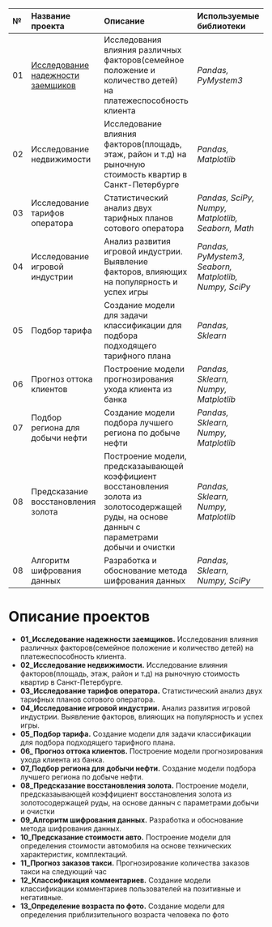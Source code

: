 | **№**  | **Название проекта**  | **Описание**           | **Используемые библиотеки** | 
| :----- | :-------------------- | :--------------------- |:--------------------------- | 
| 01     | [Исследование надежности заемщиков](https://github.com/AleksandrSaraev/projects/tree/master/01_%D0%98%D1%81%D1%81%D0%BB%D0%B5%D0%B4%D0%BE%D0%B2%D0%B0%D0%BD%D0%B8%D0%B5%20%D0%BD%D0%B0%D0%B4%D0%B5%D0%B6%D0%BD%D0%BE%D1%81%D1%82%D0%B8%20%D0%B7%D0%B0%D0%B5%D0%BC%D1%89%D0%B8%D0%BA%D0%BE%D0%B2) | Исследования влияния различных факторов(семейное положение и количество детей) на платежеспособность клиента | *Pandas,  PyMystem3* |
| 02     | Исследование недвижимости| Исследование влияния факторов(площадь, этаж, район и т.д) на рыночную стоимость квартир в Санкт-Петербурге | *Pandas,  Matplotlib* |
| 03     | Исследование тарифов оператора| Статистический анализ двух тарифных планов сотового оператора | *Pandas,   SciPy,   Numpy,   Matplotlib,   Seaborn,   Math* |
| 04     | Исследование игровой индустрии| Анализ развития игровой индустрии. Выявление факторов, влияющих на популярность и успех игры | *Pandas,  PyMystem3,  Seaborn,  Matplotlib,  Numpy,  SciPy* |
| 05     | Подбор тарифа| Создание модели для задачи классификации для подбора подходящего тарифного плана | *Pandas,  Sklearn* |
| 06     | Прогноз оттока клиентов| Построение модели прогнозирования ухода клиента из банка | *Pandas, Sklearn, Numpy, Matplotlib* |
| 07     | Подбор региона для добычи нефти| Создание модели подбора лучшего региона по добыче нефти | *Pandas, Sklearn, Numpy, Matplotlib* |
| 08     | Предсказание восстановления золота| Построение модели, предсказаывающей коэффициент восстановления золота из золотосодержащей руды, на основе данныч с параметрами добычи и очистки | *Pandas, Sklearn, Numpy, Matplotlib* |
| 08     | Алгоритм шифрования данных| Разработка и обоснование метода шифрования данных | *Pandas, Sklearn, Numpy, SciPy* |


# Описание проектов
- **01_Исследование надежности заемщиков.** Исследования влияния различных факторов(семейное положение и количество детей) на платежеспособность клиента.
- **02_Исследование недвижимости.** Исследование влияния факторов(площадь, этаж, район и т.д) на рыночную стоимость квартир в Санкт-Петербурге.
- **03_Исследование тарифов оператора.** Статистический анализ двух тарифных планов сотового оператора.
- **04_Исследование игровой индустрии.** Анализ развития игровой индустрии. Выявление факторов, влияющих на популярность и успех игры.
- **05_Подбор тарифа.** Создание модели для задачи классификации для подбора подходящего тарифного плана.
- **06_ Прогноз оттока клиентов.** Построение модели прогнозирования ухода клиента из банка.
- **07_Подбор региона для добычи нефти.** Создание модели подбора лучшего региона по добыче нефти.
- **08_Предсказание восстановления золота.** Построение модели, предсказаывающей коэффициент восстановления золота из золотосодержащей руды, на основе данныч с параметрами добычи и очистки
- **09_Алгоритм шифрования данных.** Разработка и обоснование метода шифрования данных.
- **10_Предсказание стоимости авто.** Построение модели для определения стоимости автомобиля на основе технических характеристик, комплектаций.
- **11_Прогноз заказов такси.** Прогнозирование количества заказов такси на следующий час
- **12_Классификация комментариев.** Создание модели классификации комментариев пользователей на позитивные и негативные.
- **13_Определение возраста по фото.** Создание модели для определения приблизительного возраста человека по фото

